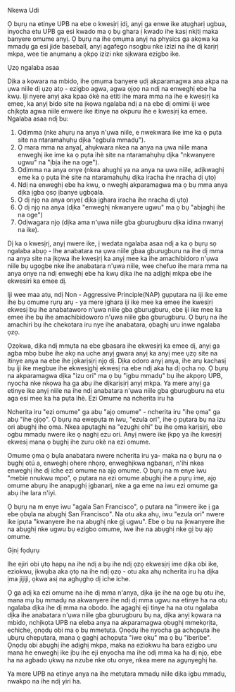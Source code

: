 Nkewa Udi

Ọ bụrụ na etinye UPB na ebe o kwesịrị ịdị, anyị ga enwe ike atụgharị ugbua, inyocha etu UPB ga esi kwado ma ọ bụ ghara ị kwado ihe kasị nkịtị maka banyere omume anyị. Ọ bụrụ na ihe ọmụma anyị na physics ga akọwa ka mmadụ ga esi jide baseball, anyị agafego nsogbu nke izizi na ihe dị karịrị mkpa, wee tie anụmanụ a ọkpọ izizi nke sịkwara ezigbo ike.

Ụzọ ngalaba asaa

 Dịka a kọwara na mbido, ihe ọmụma banyere ụdị akparamagwa ana akpa na ụwa niile dị ụzọ atọ - ezigbo agwa, agwa ọjọọ na ndị na enweghị ebe ha kwụ. Iji nyere anyị aka kpaa ókè na etiti ihe mara mma na ihe e kwesịrị ka emee, ka anyị bido site na ịkọwa ngalaba ndị a na ebe dị omimi iji wee chịkọta agwa niile enwere ike itinye na okpuru ihe e kwesịrị ka emee. Ngalaba asaa ndị bu:

1. Ọdịmma (nke ahụrụ na anya n'ụwa niile, e nwekwara ike ime ka ọ pụta site na ntaramahụhụ dịka "egbula mmadụ").
2. Ọ mara mma na anya(, ahụkwara nkea na anya na ụwa niile mana enweghị ike ime ka ọ pụta ìhè site na ntaramahụhụ dịka "nkwanyere ugwu" na "ịbịa ihe na oge").
3. Ọdịmma na anya onye (nkea ahụghị ya na anya na ụwa niile, adịkwaghị eme ka ọ pụta ìhè site na ntaramahụhụ dịka iracha ihe nracha dị ụtọ)
4. Ndị na enweghị ebe ha kwụ, o nweghị akparamagwa ma ọ bụ mma anya dịka ịgba ọsọ ịbanye ụgbọala.
5. Ọ dị njọ na anya onye( dịka ịghara iracha ihe nracha dị ụtọ)
6. Ọ dị njọ na anya (dịka "enweghị nkwanyere ugwu" ma ọ bụ "abịaghị ihe na oge")
7. Ọdịwagara njọ (dịka ama n'ụwa niile gba gburugburu dịka idina nwanyị na ike).

Dị ka o kwesịrị, anyị nwere ike, ị wedata ngalaba asaa ndị a ka ọ bụrụ sọ ngalaba abụọ - Ihe anabatara na ụwa niile gbaa gburugburu na ihe dị mma na anya site na ịkọwa ihe kwesịrị ka anyị mee ka ihe amachibidoro n'ụwa niile bụ ugogbe nke ihe anabatara n'ụwa niile, wee chefuo ihe mara mma na anya onye na ndị enweghị ebe ha kwụ dịka ihe na adịghị mkpa ebe ihe ekwesiri ka emee dị.

Iji wee maa atụ, ndị Non - Aggressive Principle(NAP) gụpụtara na iji ike eme ihe bụ omume rụrụ arụ - ya mere ịghara iji ike mee ka emee ihe kwesịrị ekwesị bụ ihe anabataworo n'ụwa niile gba gburugburu, ebe iji ike mee ka emee ihe bụ ihe amachibidoworo n'ụwa niile gba gburugburu. Ọ bụrụ na ihe amachiri bụ ihe chekotara iru nye ihe anabatara, ọbaghị uru inwe ngalaba ọzọ.

Ọzọkwa, dịka ndị mmụta na ebe gbasara ihe ekwesịrị ka emee dị, anyị ga agba mbọ bube ihe akọ na uche anyị gwara anyị ka anyị mee ụzọ site na itinye anya na ebe ihe jọkarịsịrị njọ dị. Dịka odoro anyị anya, ihe arụ kachasị bụ iji ike megbue ihe ekwesịghị ekwesị na ebe ndị aka ha dị ọcha nọ. Ọ bụrụ na akparamagwa dịka "izu ori" ma ọ bụ "igbu mmadụ" bụ ihe akpọrọ UPB, nyocha nke nkọwa ha ga abụ ihe dịkarịsịrị anyị mkpa.
Ya mere anyị ga etinye ike anyị niile na ihe ndị anabatara n'ụwa niile gba gburugburu na etu aga esi mee ka ha pụta ìhè.
Ezi Omume na ncherita iru ha

Ncherita iru "ezi omume" ga abụ "ajọ omume" - ncherita iru "ihe ọma" ga abụ "ihe ọjọọ". Ọ bụrụ na ewepụta m iwu, "ezula ori", ihe ọ pụtara bụ na izu ori abụghị ihe ọma. Nkea apụtaghị na "ezughị ohi" bụ ihe ọma karịsịrị, ebe ogbu mmadụ nwere ike ọ naghị ezu ori. Anyị nwere ike ịkpọ ya ihe kwesịrị ekwesị mana ọ bụghị ihe zuru okè na ezi omume.

Omume ọma ọ bụla anabatara nwere ncherita iru ya- maka na ọ bụrụ na ọ bụghị otú a, enweghị ohere nhọrọ, enweghịkwa ngbanarị, n'ihi nkea enweghị ihe dị iche ezi omume na ajọ omume. Ọ bụrụ na m enye iwu "mebie nnukwu mpo", ọ pụtara na ezi omume abụghị ihe a pụrụ ime, ajọ omume abụrụ ihe anapụghị ịgbanarị, nke a ga eme na iwu ezi omume ga abụ ihe lara n'iyi.

Ọ bụrụ na m enye iwu "agala San Francisco", ọ pụtara na "inwere ike ị ga ebe ọbụla na abụghị San Francisco". Na otu aka ahụ, iwu "ezula ori" nwere ike ịpụta "kwanyere ihe na abụghị nke gị ugwu". Ebe ọ bụ na ịkwanyere ihe na abụghị nke ugwu bụ ezigbo omume, iwe ihe na abụghị nke gị bụ ajọ omume.

Gịnị fọdụrụ

Ihe ejiri obi ụtọ hapụ na ihe ndị a bụ ihe ndị ọzọ ekwesịrị ime dịka obi ike, eziokwu, ịkwụba aka ọtọ na ihe ndị ọzọ - otu aka ahụ ncherita iru ha dịka ịma jijiji, ọkwa asị na aghụghọ dị iche iche.

Ọ ga adị ka ezi omume na ihe dị mma n'anya, dịka ije ihe na oge bụ otu ihe, mana mụ bụ mmadụ na akwanyere ihe ndị dị mma ugwu na etinye ha na otu ngalaba dịka ihe dị mma na obodo. Ihe agaghị eji tinye ha na otu ngalaba dịka ihe anabatara n'ụwa niile gba gburugburu bụ na, dịka anyị kọwara na mbido, nchịkọta UPB na eleba anya na akparamagwa ọbụghị mmekọrịta, echiche, ọnọdụ obi ma ọ bụ mmetụta. Ọnọdụ ihe nyocha ga achọpụta ihe ụbụrụ chepụtara, mana ọ gaghị achọpụta "iwe ọkụ" ma ọ bụ "iberibe". Ọnọdụ obi abụghị ihe adịghị mkpa, maka na eziokwu ha bara ezigbo uru mana he enweghị ike ịbụ ihe eji enyocha ma ihe odị mma ka ha dị njọ, ebe ha na agbado ụkwụ na nzube nke otu onye, nkea mere na agụnyeghị ha.

Ya mere UPB na etinye anya na ihe metụtara mmadụ niile dịka igbu mmadụ, nwakpo na ihe ndị yiri ha.
